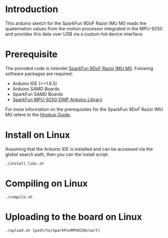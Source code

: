 # Introduction

This arduino sketch for the SparkFun 9DoF Razor IMU M0 reads the quaternation values
from the motion processor integrated in the MPU-9250 and provides this data over USB
via a custum hid device interface.

# Prerequisite

The provided code is intendet [SparkFun 9DoF Razor IMU M0](https://www.sparkfun.com/products/14001).
Folowing software packages are required:

- Arduino IDE (>=1.8.5)
- Arduino SAMD Boards
- SparkFun SAMD Boards
- [SparkFun MPU-9250-DMP Arduino Library](https://github.com/sparkfun/SparkFun_MPU-9250-DMP_Arduino_Library)

For more information on the prerequisites for the SparkFun 9DoF Razor IMU M0 refere
to the [Hookup Guide](https://learn.sparkfun.com/tutorials/9dof-razor-imu-m0-hookup-guide).

# Install on Linux

Assuming that the Arduino IDE is installed and can be accessed via the global search 
path, then you can the install script.

    ./install_libs.sh

# Compiling on Linux

    ./compile.sh

# Uploading to the board on Linux

    ./upload.sh [path/to/SparkFunMPU9250/uart]

